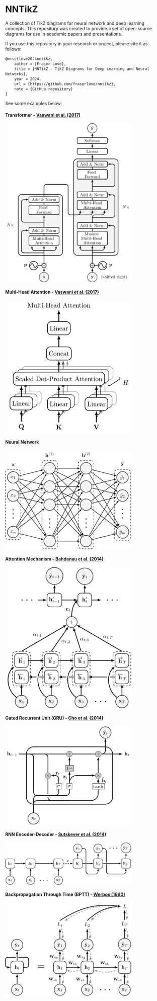 # NNTikZ

A collection of TikZ diagrams for neural network and deep learning concepts. This repository was created to provide a set of open-source diagrams for use in academic papers and presentations.

If you use this repository in your research or project, please cite it as follows:
```
@misc{love2024nntikz,
    author = {Fraser Love},
    title = {NNTikZ - TikZ Diagrams for Deep Learning and Neural Networks},
    year = 2024,
    url = {https://github.com/fraserlove/nntikz},
    note = {GitHub repository}
}
```

See some examples below:

#### Transformer - [Vaswani et al. (2017)](https://arxiv.org/abs/1706.03762)
<img src="assets/transformer.png" alt="Transformer" width="400"/>

#### Multi-Head Attention - [Vaswani et al. (2017)](https://arxiv.org/abs/1706.03762)
<img src="assets/multihead_attention.png" alt="Multi-Head Attention" width="400"/>

#### Neural Network
<img src="assets/neural_network.png" alt="Neural Network" width="400"/>

#### Attention Mechanism - [Bahdanau et al. (2014)](https://arxiv.org/abs/1409.0473)
<img src="assets/attention.png" alt="Attention Mechanism" width="400"/>

#### Gated Recurrent Unit (GRU) - [Cho et al. (2014)](https://arxiv.org/abs/1406.1078)
<img src="assets/gru.png" alt="GRU" width="400"/>

#### RNN Encoder-Decoder - [Sutskever et al. (2014)](https://arxiv.org/abs/1409.3215)
<img src="assets/rnn_encoder_decoder_sutskever.png" alt="RNN Encoder-Decoder" width="400"/>

#### Backpropagation Through Time (BPTT) - [Werbos (1990)](https://www.researchgate.net/publication/220365479_Backpropagation_through_time)
<img src="assets/rnn_backprop.png" alt="BPTT" width="400"/>
